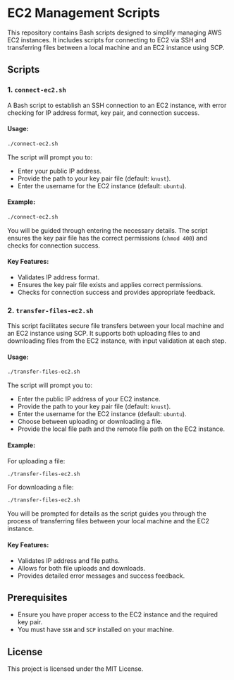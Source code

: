 # EC2 Management Scripts

This repository contains Bash scripts designed to simplify managing AWS EC2 instances. It includes scripts for connecting to EC2 via SSH and transferring files between a local machine and an EC2 instance using SCP.

## Scripts

### 1. `connect-ec2.sh`

A Bash script to establish an SSH connection to an EC2 instance, with error checking for IP address format, key pair, and connection success.

#### Usage:
```bash
./connect-ec2.sh
```

The script will prompt you to:
- Enter your public IP address.
- Provide the path to your key pair file (default: `knust`).
- Enter the username for the EC2 instance (default: `ubuntu`).

#### Example:
```bash
./connect-ec2.sh
```

You will be guided through entering the necessary details. The script ensures the key pair file has the correct permissions (`chmod 400`) and checks for connection success.

#### Key Features:
- Validates IP address format.
- Ensures the key pair file exists and applies correct permissions.
- Checks for connection success and provides appropriate feedback.

### 2. `transfer-files-ec2.sh`

This script facilitates secure file transfers between your local machine and an EC2 instance using SCP. It supports both uploading files to and downloading files from the EC2 instance, with input validation at each step.

#### Usage:
```bash
./transfer-files-ec2.sh
```

The script will prompt you to:
- Enter the public IP address of your EC2 instance.
- Provide the path to your key pair file (default: `knust`).
- Enter the username for the EC2 instance (default: `ubuntu`).
- Choose between uploading or downloading a file.
- Provide the local file path and the remote file path on the EC2 instance.

#### Example:

For uploading a file:
```bash
./transfer-files-ec2.sh
```

For downloading a file:
```bash
./transfer-files-ec2.sh
```

You will be prompted for details as the script guides you through the process of transferring files between your local machine and the EC2 instance.

#### Key Features:
- Validates IP address and file paths.
- Allows for both file uploads and downloads.
- Provides detailed error messages and success feedback.

## Prerequisites
- Ensure you have proper access to the EC2 instance and the required key pair.
- You must have `SSH` and `SCP` installed on your machine.

## License
This project is licensed under the MIT License.
